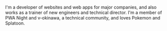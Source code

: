 I'm a developer of websites and web apps for major companies, and also works as a trainer of new engineers and technical director. I'm a member of PWA Night and v-okinawa, a technical community, and loves Pokemon and Splatoon.
